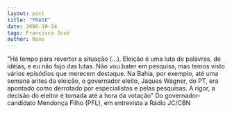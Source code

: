 ```yaml
---
layout: post
title: "FRASE"
date: 2006-10-24
tags: Francisco José
author: None
---
```


\"Há tempo para reverter a situação (...). Eleição é uma luta de palavras, de idéias, e eu não fujo das lutas. Não vou bater em pesquisa, mas temos visto vários episódios que merecem destaque. Na Bahia, por exemplo, até uma semana antes da eleição, o governador eleito, Jaques Wagner, do PT, era apontado como derrotado por especialistas e pelas pesquisas. A rigor, a decisão do eleitor é tomada até a hora da votação\" 
Do governador-candidato Mendonça Filho (PFL), em entrevista a Rádio JC/CBN 